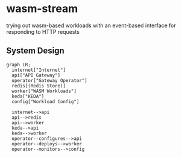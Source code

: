 # wasm-stream
trying out wasm-based workloads with an event-based interface for responding to HTTP requests

## System Design

```mermaid
graph LR;
  internet["Internet"]
  api["API Gateway"]
  operator["Gateway Operator"]
  redis[(Redis Store)]
  worker["WASM Workloads"]
  keda["KEDA"]
  config["Workload Config"]

  internet-->api
  api-->redis
  api-->worker
  keda-->api
  keda-->worker
  operator--configures-->api
  operator--deploys-->worker
  operator--monitors-->config
```
